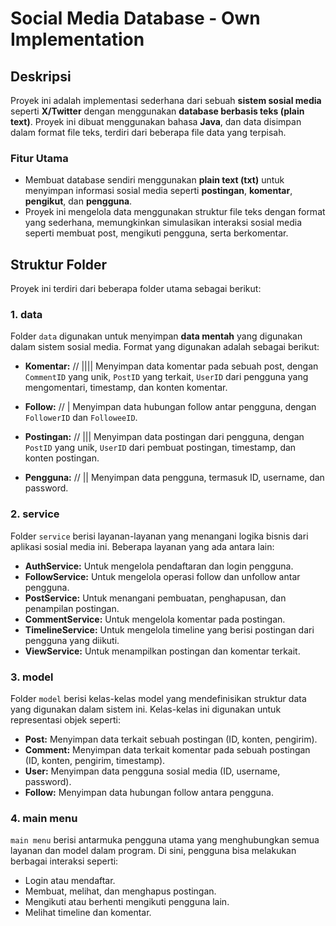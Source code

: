 # Social Media Database - Own Implementation

## Deskripsi

Proyek ini adalah implementasi sederhana dari sebuah **sistem sosial media** seperti **X/Twitter** dengan menggunakan **database berbasis teks (plain text)**. Proyek ini dibuat menggunakan bahasa **Java**, dan data disimpan dalam format file teks, terdiri dari beberapa file data yang terpisah.

### Fitur Utama
- Membuat database sendiri menggunakan **plain text (txt)** untuk menyimpan informasi sosial media seperti **postingan**, **komentar**, **pengikut**, dan **pengguna**.
- Proyek ini mengelola data menggunakan struktur file teks dengan format yang sederhana, memungkinkan simulasikan interaksi sosial media seperti membuat post, mengikuti pengguna, serta berkomentar.

## Struktur Folder

Proyek ini terdiri dari beberapa folder utama sebagai berikut:

### 1. **data**
Folder `data` digunakan untuk menyimpan **data mentah** yang digunakan dalam sistem sosial media. Format yang digunakan adalah sebagai berikut:

- **Komentar:**
// <CommentID>|<PostID>|<UserID>|<Timestamp>|<Konten>
Menyimpan data komentar pada sebuah post, dengan `CommentID` yang unik, `PostID` yang terkait, `UserID` dari pengguna yang mengomentari, timestamp, dan konten komentar.

- **Follow:** 
// <FollowerID>|<FolloweeID>
Menyimpan data hubungan follow antar pengguna, dengan `FollowerID` dan `FolloweeID`.

- **Postingan:**
// <PostID>|<UserID>|<Timestamp>|<Konten>
Menyimpan data postingan dari pengguna, dengan `PostID` yang unik, `UserID` dari pembuat postingan, timestamp, dan konten postingan.

- **Pengguna:**
// <ID>|<Username>|<Password>
Menyimpan data pengguna, termasuk ID, username, dan password.

### 2. **service**
Folder `service` berisi layanan-layanan yang menangani logika bisnis dari aplikasi sosial media ini. Beberapa layanan yang ada antara lain:
- **AuthService:** Untuk mengelola pendaftaran dan login pengguna.
- **FollowService:** Untuk mengelola operasi follow dan unfollow antar pengguna.
- **PostService:** Untuk menangani pembuatan, penghapusan, dan penampilan postingan.
- **CommentService:** Untuk mengelola komentar pada postingan.
- **TimelineService:** Untuk mengelola timeline yang berisi postingan dari pengguna yang diikuti.
- **ViewService:** Untuk menampilkan postingan dan komentar terkait.

### 3. **model**
Folder `model` berisi kelas-kelas model yang mendefinisikan struktur data yang digunakan dalam sistem ini. Kelas-kelas ini digunakan untuk representasi objek seperti:
- **Post:** Menyimpan data terkait sebuah postingan (ID, konten, pengirim).
- **Comment:** Menyimpan data terkait komentar pada sebuah postingan (ID, konten, pengirim, timestamp).
- **User:** Menyimpan data pengguna sosial media (ID, username, password).
- **Follow:** Menyimpan data hubungan follow antara pengguna.

### 4. **main menu**
 `main menu` berisi antarmuka pengguna utama yang menghubungkan semua layanan dan model dalam program. Di sini, pengguna bisa melakukan berbagai interaksi seperti:
- Login atau mendaftar.
- Membuat, melihat, dan menghapus postingan.
- Mengikuti atau berhenti mengikuti pengguna lain.
- Melihat timeline dan komentar.
